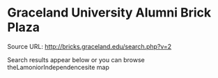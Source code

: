 #  Graceland University Alumni Brick Plaza 

Source URL: http://bricks.graceland.edu/search.php?v=2

Search results appear below or you can browse theLamoniorIndependencesite map

